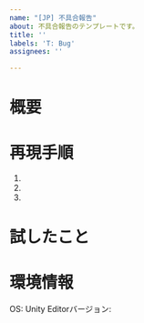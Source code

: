 ```yaml
---
name: "[JP] 不具合報告"
about: 不具合報告のテンプレートです。
title: ''
labels: 'T: Bug'
assignees: ''

---
```


# 概要

# 再現手順
1.
2.
3.

# 試したこと


# 環境情報
OS:
Unity Editorバージョン:
